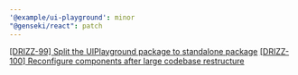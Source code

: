 ```yaml
---
'@example/ui-playground': minor
"@genseki/react": patch
---
```


[[DRIZZ-99] Split the UIPlayground package to standalone package](https://app.plane.so/softnetics/browse/DRIZZ-99/)
[[DRIZZ-100] Reconfigure components after large codebase restructure](https://app.plane.so/softnetics/browse/DRIZZ-100/)
